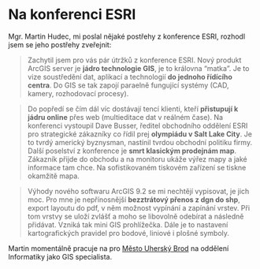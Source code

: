 <!--
title : Na konferenci ESRI
author : Roman Ožana <ozana@omdesign.cz>
date : 9.11.2006 07:02:20
tags : ESRI, GIS
-->

# Na konferenci ESRI

Mgr. Martin Hudec, mi poslal nějaké postřehy z konference ESRI, rozhodl jsem se jeho postřehy zveřejnit:

> Zachytil jsem pro vás pár útržků z konference ESRI. Nový produkt ArcGIS server je **jádro technologie GIS**, je to královna &#8220;matka&#8221;. Je to vize soustředění dat, aplikací a technologií **do jednoho řídícího centra**. Do GIS se tak zapojí paraelně fungující systémy (CAD, kamery, rozhodovací procesy).

> Do popředí se čím dál víc dostávají tencí klienti, kteří **přistupují k jádru online** přes web (multieditace dat v reálném čase). Na konferenci vystoupil Dave Busser, ředitel obchodního oddělení ESRI pro strategické zákazníky co řídil prej **olympiádu v Salt Lake City**. Je to tvrdý americký byznysman, nastínil tvrdou obchodní politiku firmy. Další poselství z konference je **smrt klasickým prodejnám map**. Zákazník přijde do obchodu a na monitoru ukáže výřez mapy a jaké informace tam chce. Na sofistikovaném tiskovém zařízení se tiskne okamžitě mapa.

> Výhody nového softwaru ArcGIS 9.2 se mi nechtějí vypisovat, je jich moc. Pro mne je nepřínosnější **bezztrátový přenos z dgn do shp**, export layoutu do pdf, v něm možnost vypínání a zapínání vrstev. Při tom vrstvy se uloží zvlášť a moho se libovolně odebírat a následně přidávat. Vzniká tak mini GIS prohlížečka. Dále je to nastavení kartografických pravidel pro bodové, liniové i plošné symboly.

Martin momentálně pracuje na pro [Město Uherský Brod][1] na oddělení Informatiky jako GIS specialista.

 [1]: http://www.uherskybrod.cz/ "Stránky Města Uherský Brod"